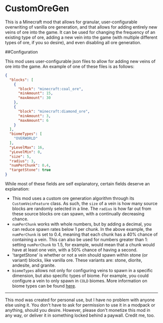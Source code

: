 # CustomOreGen
This is a Minecraft mod that allows for granular, user-configurable overwriting of vanilla ore generation, and that allows for adding entirely new veins of ore into the game.
It can be used for changing the frequency of an existing type of ore, adding a new vein into the game (with multiple different types of ore, if you so desire), and even disabling all ore generation.

##Configuration

This mod uses user-configurable json files to allow for adding new veins of ore into the game. An example of one of these files is as follows:
```json
{
  "blocks": [
    {
	  "block": "minecraft:coal_ore",
      "minAmount": 15,
      "maxAmount": 30
    },
	{
	  "block": "minecraft:diamond_ore",
      "minAmount": 3,
      "maxAmount": 6
    }
  ],
  "biomeTypes": [
    "OVERWORLD"
  ],
  "yLevelMax": 16,
  "yLevelMin": 0,
  "size": 5,
  "radius": 3,
  "numPerChunk": 0.4,
  "targetStone": true
}
```
While most of these fields are self explanatory, certain fields deserve an explanation:
* This mod uses a custom ore generation algorithm through its `CustomVeinFeature` class. As such, the `size` of a vein is how many source blocks are randomly selected in a line. The `radius` is how far out from these source blocks ore can spawn, with a continually decreasing chance.
* `numPerChunk` works with whole numbers, but by adding a decimal, you can reduce spawn rates below 1 per chunk. In the above example, the `numPerChunk` is set to 0.4, meaning that each chunk has a 40% chance of containing a vein. This can also be used for numbers greater than 1: setting `numPerChunk` to 1.5, for example, would mean that a chunk would have at least one vein, with a 50% chance of having a second.
* 'targetStone' is whether or not a vein should spawn within stone (or variant) blocks, like vanilla ore. These variants are: stone, diorite, andesite, and granite.
* `biomeTypes` allows not only for configuring veins to spawn in a specific dimension, but also specific types of biome. For example, you could configure a vein to only spawn in `COLD` biomes. More information on biome types can be found [here](https://skmedix.github.io/ForgeJavaDocs/javadoc/forge/1.9.4-12.17.0.2051/net/minecraftforge/common/BiomeDictionary.Type.html).

---

This mod was created for personal use, but I have no problem with anyone else using it. You don't have to ask for permission to use it in a modpack or anything, should you desire. However, please don't monetize this mod in any way, or deliver it in something locked behind a paywall. Credit me, too.
